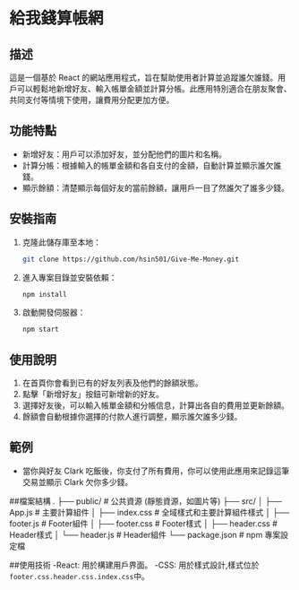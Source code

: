 # 給我錢算帳網

## 描述

這是一個基於 React 的網站應用程式，旨在幫助使用者計算並追蹤誰欠誰錢。用戶可以輕鬆地新增好友、輸入帳單金額並計算分帳。此應用特別適合在朋友聚會、共同支付等情境下使用，讓費用分配更加方便。

## 功能特點

- 新增好友：用戶可以添加好友，並分配他們的圖片和名稱。
- 計算分帳：根據輸入的帳單金額和各自支付的金額，自動計算並顯示誰欠誰錢。
- 顯示餘額：清楚顯示每個好友的當前餘額，讓用戶一目了然誰欠了誰多少錢。

## 安裝指南

1. 克隆此儲存庫至本地：
   ```bash
   git clone https://github.com/hsin501/Give-Me-Money.git
   ```
2. 進入專案目錄並安裝依賴：
   ```bash
   npm install
   ```
3. 啟動開發伺服器：
   ```bash
   npm start
   ```

## 使用說明

1. 在首頁你會看到已有的好友列表及他們的餘額狀態。
2. 點擊「新增好友」按鈕可新增新的好友。
3. 選擇好友後，可以輸入帳單金額和分帳信息，計算出各自的費用並更新餘額。
4. 餘額會自動根據你選擇的付款人進行調整，顯示誰欠誰多少錢。

## 範例

- 當你與好友 Clark 吃飯後，你支付了所有費用，你可以使用此應用來記錄這筆交易並顯示 Clark 欠你多少錢。

##檔案結構
.
├── public/               # 公共資源 (靜態資源，如圖片等)
├── src/
│   ├── App.js            # 主要計算組件
│   ├── index.css         # 全域樣式和主要計算組件樣式
│   ├── footer.js         # Footer組件
│   ├── footer.css        # Footer樣式
│   ├── header.css        # Header樣式
│   └── header.js         # Header組件
└── package.json          # npm 專案設定檔


##使用技術
-React: 用於構建用戶界面。
-CSS: 用於樣式設計,樣式位於`footer.css.header.css.index.css`中。
